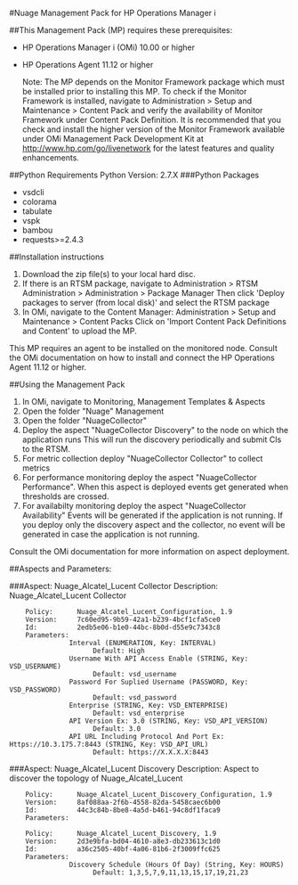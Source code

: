 #Nuage Management Pack for HP Operations Manager i

##This Management Pack (MP) requires these prerequisites:
* HP Operations Manager i (OMi) 10.00 or higher
* HP Operations Agent 11.12 or higher

	Note: The MP depends on the Monitor Framework package which must be installed prior to installing this MP.
    To check if the Monitor Framework is installed, 
    navigate to Administration > Setup and Maintenance > Content Pack
    and verify the availability of Monitor Framework under Content Pack Definition.
    It is recommended that you check and install the higher version of the Monitor Framework
    available under OMi Management Pack Development Kit at
               http://www.hp.com/go/livenetwork
    for the latest features and quality enhancements.

##Python Requirements
Python Version: 2.7.X
###Python Packages
* vsdcli
* colorama
* tabulate
* vspk
* bambou
* requests>=2.4.3





##Installation instructions
  1.  Download the zip file(s) to your local hard disc.
  2.  If there is an RTSM package, navigate to 
      Administration > RTSM Administration > Administration > Package Manager
      Then click 'Deploy packages to server (from local disk)' and select the RTSM package
  3.  In OMi, navigate to the Content Manager: Administration > Setup and Maintenance > Content Packs
      Click on 'Import Content Pack Definitions and Content' to upload the MP.



This MP requires an agent to be installed on the monitored node.
Consult the OMi documentation on how to install and connect the HP Operations Agent 11.12 or higher.


##Using the Management Pack
  1.  In OMi, navigate to Monitoring, Management Templates & Aspects
  2.  Open the folder "Nuage" Management
  3.  Open the folder "NuageCollector"
  4.  Deploy the aspect "NuageCollector Discovery" to the node on which the application runs
      This will run the discovery periodically and submit CIs to the RTSM.
  5.  For metric collection deploy "NuageCollector Collector" to collect metrics
  6.  For performance monitoring deploy the aspect "NuageCollector Performance".
      When this aspect is deployed events get generated when thresholds are crossed.
  7.  For availabilty monitoring deploy the aspect "NuageCollector Availability"
      Events will be generated if the application is not running. If you deploy only the discovery
      aspect and the collector, no event will be generated in case the application is not running.

  Consult the OMi documentation for more information on aspect deployment.



##Aspects and Parameters:

###Aspect: Nuage_Alcatel_Lucent Collector
        Description: Nuage_Alcatel_Lucent Collector

        Policy:      Nuage_Alcatel_Lucent_Configuration, 1.9
        Version:     7c60ed95-9b59-42a1-b239-4bcf1cfa5ce0
        Id:          2edb5e06-b1e0-44bc-8b0d-d55e9c7343c8
        Parameters:
                   Interval (ENUMERATION, Key: INTERVAL)
                         Default: High
                   Username With API Access Enable (STRING, Key: VSD_USERNAME)
                         Default: vsd_username
                   Password For Suplied Username (PASSWORD, Key: VSD_PASSWORD)
                         Default: vsd_password
                   Enterprise (STRING, Key: VSD_ENTERPRISE)
                         Default: vsd_enterprise
                   API Version Ex: 3.0 (STRING, Key: VSD_API_VERSION)
                         Default: 3.0
                   API URL Including Protocol And Port Ex: Https://10.3.175.7:8443 (STRING, Key: VSD_API_URL)
                         Default: https://X.X.X.X:8443


###Aspect: Nuage_Alcatel_Lucent Discovery
        Description: Aspect to discover the topology of Nuage_Alcatel_Lucent

        Policy:      Nuage_Alcatel_Lucent_Discovery_Configuration, 1.9
        Version:     8af088aa-2f6b-4558-82da-5458caec6b00
        Id:          44c3c84b-8be8-4a5d-b461-94c8df1faca9
        Parameters:

        Policy:      Nuage_Alcatel_Lucent_Discovery, 1.9
        Version:     2d3e9bfa-bd04-4610-a8e3-db233613c1d0
        Id:          a36c2505-40bf-4a06-81b6-2f3009ffc625
        Parameters:
                   Discovery Schedule (Hours Of Day) (String, Key: HOURS)
                         Default: 1,3,5,7,9,11,13,15,17,19,21,23